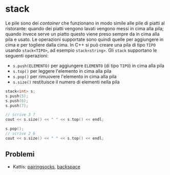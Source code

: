 # stack

Le pile sono dei *container* che funzionano in modo simile alle pile di piatti al ristorante: quando dei piatti vengono lavati vengono messi in cima alla pila; quando invece serve un piatto questo viene preso sempre da in cima alla pila e usato. Le operazioni supportate sono quindi quelle per aggiungere in cima e per togliere dalla cima. In C++ si può creare una pila di tipo `TIPO` usando `stack<TIPO>`, ad esempio `stack<string>`. Gli `stack` supportano le seguenti operazioni:
- `s.push(ELEMENTO)` per aggiungere `ELEMENTO` (di tipo `TIPO`) in cima alla pila
- `s.top()` per leggere l'elemento in cima alla pila
- `s.pop()` per rimuovere l'elemento in cima alla pila
- `s.size()` restituisce il numero di elementi nella pila

```cpp
stack<int> s;
s.push(5);
s.push(6);
s.push(7);

// scrive 3 7
cout << s.size() << " " << s.top() << endl;

s.pop();
// scrive 2 6
cout << s.size() << " " << s.top() << endl;
```

## Problemi

- Kattis: [pairingsocks](https://open.kattis.com/contests/wg4y5t/problems/pairingsocks), [backspace](https://open.kattis.com/contests/wg4y5t/problems/backspace)
